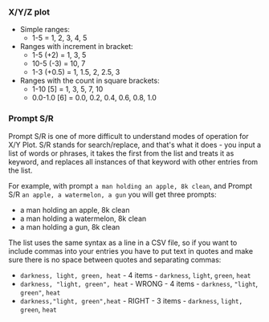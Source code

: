 ### X/Y/Z plot

- Simple ranges:
  - 1-5 = 1, 2, 3, 4, 5
- Ranges with increment in bracket:
  - 1-5 (+2) = 1, 3, 5
  - 10-5 (-3) = 10, 7
  - 1-3 (+0.5) = 1, 1.5, 2, 2.5, 3
- Ranges with the count in square brackets:
  - 1-10 [5] = 1, 3, 5, 7, 10
  - 0.0-1.0 [6] = 0.0, 0.2, 0.4, 0.6, 0.8, 1.0

### Prompt S/R

Prompt S/R is one of more difficult to understand modes of operation for X/Y Plot. S/R stands for search/replace, and that's what it does - you input a list of words or phrases, it takes the first from the list and treats it as keyword, and replaces all instances of that keyword with other entries from the list.

For example, with prompt `a man holding an apple, 8k clean`, and Prompt S/R `an apple, a watermelon, a gun` you will get three prompts:

- a man holding an apple, 8k clean
- a man holding a watermelon, 8k clean
- a man holding a gun, 8k clean

The list uses the same syntax as a line in a CSV file, so if you want to include commas into your entries you have to put text in quotes and make sure there is no space between quotes and separating commas:

- `darkness, light, green, heat` - 4 items - `darkness`, `light`, `green`, `heat`
- `darkness, "light, green", heat` - WRONG - 4 items - `darkness`, `"light`, `green"`, `heat`
- `darkness,"light, green",heat` - RIGHT - 3 items - `darkness`, `light, green`, `heat`
